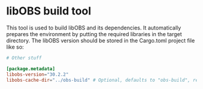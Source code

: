 # libOBS build tool
This tool is used to build libOBS and its dependencies. It automatically prepares the environment by putting the required libraries in the target directory. The libOBS version should be stored in the Cargo.toml project file like so:
```toml
# Other stuff

[package.metadata]
libobs-version="30.2.2"
libobs-cache-dir="../obs-build" # Optional, defaults to "obs-build", relative to the Cargo.toml file
```